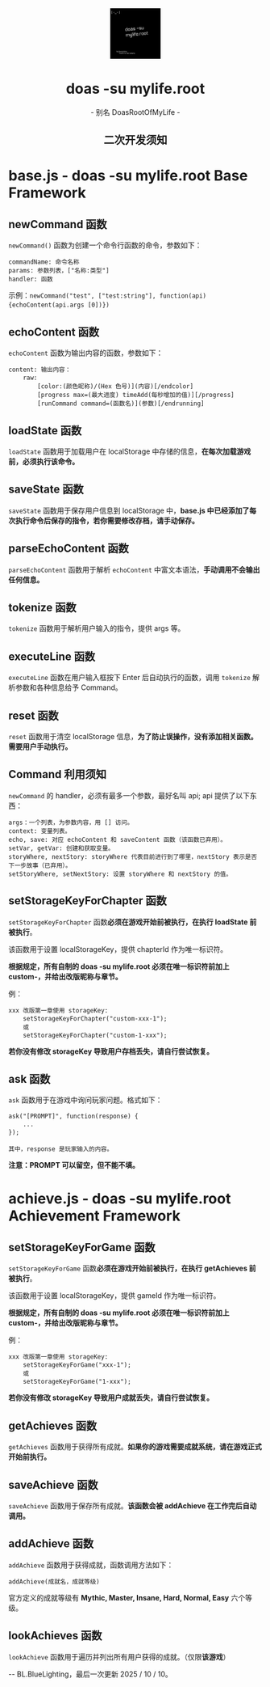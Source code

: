 <div align="center">
  <img src="./README.logo.png" style="width: 100px; height: 100px;">
  <h1>doas -su mylife.root</h1>
  <p>- 别名 DoasRootOfMyLife -</p>
  <h2>二次开发须知</h2>
</div>

# base.js - doas -su mylife.root Base Framework

## newCommand 函数
`newCommand()` 函数为创建一个命令行函数的命令，参数如下：

    commandName: 命令名称
    params: 参数列表，["名称:类型"]
    handler: 函数

示例：`newCommand("test", ["test:string"], function(api) {echoContent(api.args [0])})`

## echoContent 函数
`echoContent` 函数为输出内容的函数，参数如下：

    content: 输出内容：
        raw:
            [color:(颜色昵称)/(Hex 色号)](内容)[/endcolor]
            [progress max=(最大进度) timeAdd(每秒增加的值)][/progress]
            [runCommand command=(函数名)](参数)[/endrunning]

## loadState 函数
`loadState` 函数用于加载用户在 localStorage 中存储的信息，**在每次加载游戏前，必须执行该命令。**

## saveState 函数
`saveState` 函数用于保存用户信息到 localStorage 中，**base.js 中已经添加了每次执行命令后保存的指令，若你需要修改存档，请手动保存。**

## parseEchoContent 函数
`parseEchoContent` 函数用于解析 `echoContent` 中富文本语法，**手动调用不会输出任何信息。**

## tokenize 函数
`tokenize` 函数用于解析用户输入的指令，提供 args 等。

## executeLine 函数
`executeLine` 函数在用户输入框按下 Enter 后自动执行的函数，调用 `tokenize` 解析参数和各种信息给予 Command。

## reset 函数
`reset` 函数用于清空 localStorage 信息，**为了防止误操作，没有添加相关函数。需要用户手动执行。**

## Command 利用须知
`newCommand` 的 handler，必须有最多一个参数，最好名叫 api;
api 提供了以下东西：

    args：一个列表，为参数内容，用 [] 访问。
    context: 变量列表。
    echo, save: 对应 echoContent 和 saveContent 函数（该函数已弃用）。
    setVar, getVar: 创建和获取变量。
    storyWhere, nextStory: storyWhere 代表目前进行到了哪里，nextStory 表示是否下一步故事（已弃用）。
    setStoryWhere, setNextStory: 设置 storyWhere 和 nextStory 的值。

## setStorageKeyForChapter 函数
`setStorageKeyForChapter` 函数**必须在游戏开始前被执行，在执行 loadState 前被执行**。

该函数用于设置 localStorageKey，提供 chapterId 作为唯一标识符。

**根据规定，所有自制的 doas -su mylife.root 必须在唯一标识符前加上 custom-，并给出改版昵称与章节。**

例：

    xxx 改版第一章使用 storageKey:
        setStorageKeyForChapter("custom-xxx-1");
        或
        setStorageKeyForChapter("custom-1-xxx");

**若你没有修改 storageKey 导致用户存档丢失，请自行尝试恢复。**

## ask 函数
`ask` 函数用于在游戏中询问玩家问题。格式如下：

    ask("[PROMPT]", function(response) {
        ...
    });

    其中，response 是玩家输入的内容。

**注意：PROMPT 可以留空，但不能不填。**

# achieve.js - doas -su mylife.root Achievement Framework

## setStorageKeyForGame 函数
`setStorageKeyForGame` 函数**必须在游戏开始前被执行，在执行 getAchieves 前被执行**。

该函数用于设置 localStorageKey，提供 gameId 作为唯一标识符。

**根据规定，所有自制的 doas -su mylife.root 必须在唯一标识符前加上 custom-，并给出改版昵称与章节。**

例：

    xxx 改版第一章使用 storageKey:
        setStorageKeyForGame("xxx-1");
        或
        setStorageKeyForGame("1-xxx");

**若你没有修改 storageKey 导致用户成就丢失，请自行尝试恢复。**

## getAchieves 函数
`getAchieves` 函数用于获得所有成就。**如果你的游戏需要成就系统，请在游戏正式开始前执行。**

## saveAchieve 函数
`saveAchieve` 函数用于保存所有成就。**该函数会被 addAchieve 在工作完后自动调用。**

## addAchieve 函数
`addAchieve` 函数用于获得成就，函数调用方法如下：

    addAchieve(成就名，成就等级)

官方定义的成就等级有 **Mythic, Master, Insane, Hard, Normal, Easy** 六个等级。

## lookAchieves 函数
`lookAchieve` 函数用于遍历并列出所有用户获得的成就。（仅限**该游戏**）

-- BL.BlueLighting，最后一次更新 2025 / 10 / 10。
